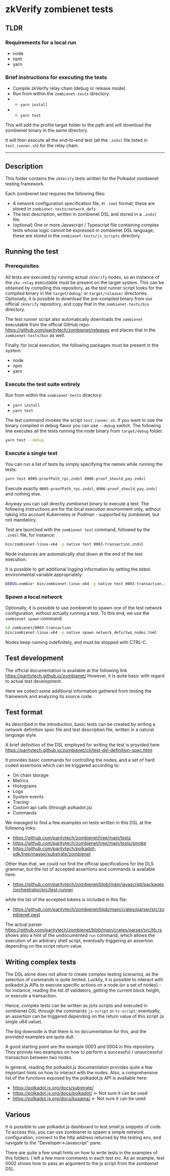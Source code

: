 # zkVerify zombienet tests

## TLDR

### Requirements for a local run

- node
- npm
- yarn

### Brief instructions for executing the tests

- Compile zkVerify relay chain (debug or release mode).
- Run from within the `zombienet-tests` directory:
- - `yarn install`
- - `yarn test`

This will add the profile target folder to the path and will download the zombienet binary in the same directory.

It will then execute all the end-to-end test (all the `.zndsl` file listed in `test_runner.sh`) for the relay chain.

---

## Description

This folder contains the `zkVerify` tests written for the Polkadot zombienet testing framework.

Each zombienet test requires the following files:

- A network configuration specification file, in `.toml` format; these are stored in `zombienet-tests/network_defs`
- The test description, written in zombienet DSL and stored in a `.zndsl` file.
- (optional) One or more Javascript / Typescript file containing complex tests whose logic cannot be expressed 
  in zombienet DSL language; these are stored in the `zombienet-tests/js_scripts` directory.

## Running the test

### Prerequisites

All tests are executed by running actual `zkVerify` nodes, so an instance of the `zkv-relay` executable must be present on the target system.
This can be obtained by compiling this repository, as the test runner script looks for the compiled binary in the `target/debug/` or `target/release/` directories. Optionally, it is possible to download the pre-compiled binary from our official `zkVerify` repository, and copy that in the `zombienet-tests/bin` directory.

The test runner script also automatically downloads the `zombienet` executable from the official GitHub repo: <https://github.com/paritytech/zombienet/releases> and places that in the `zombienet-tests/bin` as well.

Finally, for local execution, the following packages must be present in the system:

- node
- npm
- yarn

### Execute the test suite entirely

Run from within the `zombienet-tests` directory:

- `yarn install`
- `yarn test`

The last command invokes the script `test_runner.sh`. If you want to use the binary compiled in
debug flavor you can use `--debug` switch. The following line executes all the tests running the node binary
from `target/debug` folder.

```sh
yarn test --debug
```

### Execute a single test

You can run a list of tests by simply specifying the names while running the tests:

```sh
yarn test 0005-proofPath_rpc.zndsl 0006-proof_should_pay.zndsl
```

Execute exactly `0005-proofPath_rpc.zndsl`, `0006-proof_should_pay.zndsl` and nothing else.

Anyway you can call directly _zombienet_ binary to execute a test: The following instructions are for the
local execution environment only, without taking into account Kubernetes or Podman - supported by zombienet, 
but not mandatory.

Test are launched with the `zombienet test` command, followed by the `.zndsl` file, for instance:

```sh
bin/zombienet-linux-x64 -p native test 0003-transaction.zndsl
```

Node instances are automatically shut down at the end of the test execution.

It is possible to get additional logging information by setting the `DEBUG` environmental variable appropriately:

```sh
DEBUG=zombie* bin/zombienet-linux-x64 -p native test 0003-transaction.zndsl
```

### Spawn a local network

Optionally, it is possible to use zombienet to spawn one of the test network configuration, without actually running a test. To this end, we use the `zombienet spawn` command:

```sh
cd zombienet/0003-transaction
bin/zombienet-linux-x64 -p native spawn network_defs/two_nodes.toml
```

Nodes keep running indefinitely, and must be stopped with CTRL-C.

## Test development

The official documentation is available at the following link <https://paritytech.github.io/zombienet/>
However, it is quite basic with regard to actual test development.

Here we collect some additional information gathered from testing the framework and analyzing its source code.

## Test format

As described in the introduction, basic tests can be created by writing a network definition spec file and test description file, written in a natural language style.

A brief definition of the DSL employed for writing the test is provided here <https://paritytech.github.io/zombienet/cli/test-dsl-definition-spec.html>

It provides basic commands for controlling the nodes, and a set of hard coded assertions which can be triggered according to:

- On chain storage
- Metrics
- Histograms
- Logs
- System events
- Tracing
- Custom api calls (through polkadot.js)
- Commands

We managed to find a few examples on tests written in this DSL at the following links:

- <https://github.com/paritytech/zombienet/tree/main/tests>
- <https://github.com/paritytech/zombienet/tree/main/tests/smoke>
- <https://github.com/paritytech/polkadot-sdk/tree/master/substrate/zombienet>

Other than that, we could not find the official specifications for the DLS grammar, but the list of accepted assertions and commands is available here:

- <https://github.com/paritytech/zombienet/blob/main/javascript/packages/orchestrator/src/test-runner>

while the list of the accepted tokens is included in this file:

- <https://github.com/paritytech/zombienet/blob/main/crates/parser/src/zombienet.pest>

The actual parser <https://github.com/paritytech/zombienet/blob/main/crates/parser/src/lib.rs> shows also a hint of the undocumented `run` command, which allows the execution of an arbitrary shell script, eventually triggering an assertion depending on the script return value.

## Writing complex tests

The DSL alone does not allow to create complex testing scenarios, as the selection of commands is quite limited. Luckily, it is possible to interact with polkadot.js APIs to execute specific actions on a node (or a set of nodes) - for instance, reading the list of validators, getting the current block height, or execute a transaction.

Hence, complex tests can be written as js/ts scripts and executed in zombienet DSL through the commands `js-script` or `ts-script`; eventually, an assertion can be triggered depending on the return value of this script (a single u64 value).

The big downside is that there is no documentation for this, and the provided examples are quite dull.

A good starting point are the example 0003 and 0004 in this repository. They provide two examples on how to perform a successful / unsuccessful transaction between two nodes.

In general, reading the polkadot.js documentation provides quite a few important hints on how to interact with the nodes. Also, a comprehensive list of the functions exposed by the polkadot.js API is available here:

- <https://polkadot.js.org/docs/substrate/>
- <https://polkadot.js.org/docs/polkadot/>    <- Not sure it can be used
- <https://polkadot.js.org/docs/kusama/>      <- Not sure it can be used

## Various

It is possible to use polkadot.js dashboard to test small js snippets of code. To access this, you can use zombienet to spawn a simple network configuration, connect to the http address returned by the testing env, and navigate to the "Developer->Javascript" pane.

There are quite a few small hints on how to write tests in the examples of this folders. I left a few more comments in each test src. As an example, test 0002 shows how to pass an argument to the js script from the zombienet DSL.
